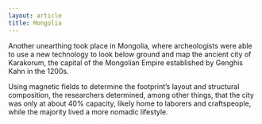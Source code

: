 ```yaml
---
layout: article
title: Mongolia
---
```


Another unearthing took place in Mongolia, where archeologists were able to use a new technology to look below ground and map the ancient city of Karakorum, the capital of the Mongolian Empire established by Genghis Kahn in the 1200s.

Using magnetic fields to determine the footprint’s layout and structural composition, the researchers determined, among other things, that the city was only at about 40% capacity, likely home to laborers and craftspeople, while the majority lived a more nomadic lifestyle.
